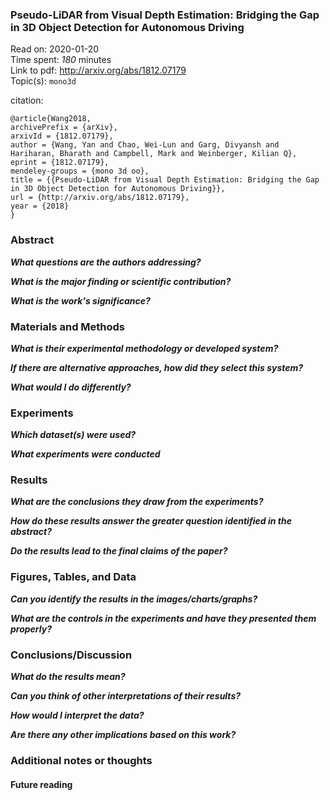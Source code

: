 <!--
{"title": "Pseudo-LiDAR from Visual Depth Estimation: Bridging the Gap in 3D Object Detection for Autonomous Driving", "url": "http://arxiv.org/abs/1812.07179", "topics": "mono3d", "date": "2020-01-20", "estimated_minutes": "180"}
-->
### Pseudo-LiDAR from Visual Depth Estimation: Bridging the Gap in 3D Object Detection for Autonomous Driving

Read on: 2020-01-20  
Time spent: *180* minutes  
Link to pdf: http://arxiv.org/abs/1812.07179  
Topic(s): `mono3d`

citation:
```
@article{Wang2018,
archivePrefix = {arXiv},
arxivId = {1812.07179},
author = {Wang, Yan and Chao, Wei-Lun and Garg, Divyansh and Hariharan, Bharath and Campbell, Mark and Weinberger, Kilian Q},
eprint = {1812.07179},
mendeley-groups = {mono 3d oo},
title = {{Pseudo-LiDAR from Visual Depth Estimation: Bridging the Gap in 3D Object Detection for Autonomous Driving}},
url = {http://arxiv.org/abs/1812.07179},
year = {2018}
}

```

### Abstract

__*What questions are the authors addressing?*__

__*What is the major finding or scientific contribution?*__

__*What is the work's significance?*__
### Materials and Methods

__*What is their experimental methodology or developed system?*__

__*If there are alternative approaches, how did they select this system?*__

__*What would I do differently?*__

### Experiments

__*Which dataset(s) were used?*__

__*What experiments were conducted*__

### Results

__*What are the conclusions they draw from the experiments?*__

__*How do these results answer the greater question identified in the abstract?*__

__*Do the results lead to the final claims of the paper?*__

### Figures, Tables, and Data

__*Can you identify the results in the images/charts/graphs?*__

__*What are the controls in the experiments and have they presented them properly?*__

### Conclusions/Discussion

__*What do the results mean?*__

__*Can you think of other interpretations of their results?*__

__*How would I interpret the data?*__

__*Are there any other implications based on this work?*__

### Additional notes or thoughts

#### Future reading
